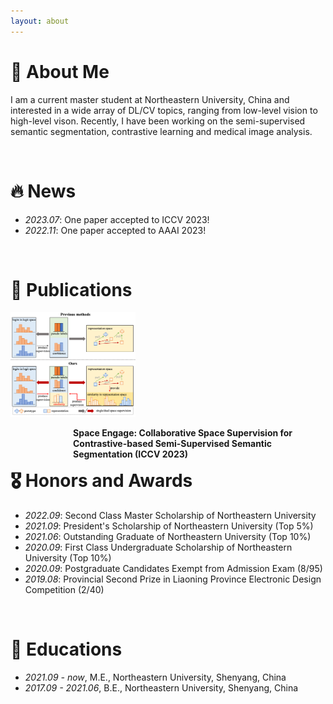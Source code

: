 ```yaml
---
layout: about 
---
```


# 🙋 About Me
I am a current master student at Northeastern University, China and interested in a wide array of DL/CV topics, ranging from low-level vision to high-level vison. Recently, I have been working on the semi-supervised semantic segmentation, contrastive learning and medical image analysis.

<br/>

# 🔥 News
* *2023.07*: One paper accepted to ICCV 2023!
* *2022.11*: One paper accepted to AAAI 2023!

<br/>

# 📝 Publications
<div>
  <img src='assets/img/CSS.png' width="200px" style="margin:5000px float:left;"> <p style="float:right;margin-left:100px;"><b>Space Engage: Collaborative Space Supervision for Contrastive-based Semi-Supervised Semantic Segmentation (ICCV 2023)</b></p>
</div>

<!-- <u>Changqi Wang</u>, Haoyu Xie, Yuhui Yuan, Chong Fu, Xiangyu Yue <br/> -->
<!-- [\[paper\]](https://ojs.aaai.org/index.php/AAAI/article/view/25396) [\[code\]](https://github.com/Haoyu-Xie/PRCL)<br/>
PRCL: A Probabilistic View for Contrastive-based Semi-Supervised Semantic Segmentation (Submitted to IJCV)<br/>
Haoyu Xie, <u>Changqi Wang</u>, Yang Liu, Jun Dan, Chong Fu, Jan Zhao, Baigui Sun <br/>
[\[paper\]](https://ojs.aaai.org/index.php/AAAI/article/view/25396) [\[code\]](https://github.com/Haoyu-Xie/PRCL)<br/>
  <img src='assets/img/PTT.png' alt="sym" width="200px" style="margin:0 auto;">
Boosting Semi-Supervised Semantic Segmentation with Probabilistic Representations (AAAI 2023 oral)<br/>
Haoyu Xie, <u>Changqi Wang</u>, Mingkai Zheng, Minjing Dong, Chong Fu, Chang Xu <br/>
[\[paper\]](https://ojs.aaai.org/index.php/AAAI/article/view/25396) [\[code\]](https://github.com/Haoyu-Xie/PRCL)<br/>
  <img src='assets/img/PRCL.png' alt="sym" width="200px" style="margin:0 auto;"> -->


# 🎖 Honors and Awards
* *2022.09*: Second Class Master Scholarship of Northeastern University
* *2021.09*: President's Scholarship of Northeastern University (Top 5%)
* *2021.06*: Outstanding Graduate of Northeastern University (Top 10%)
* *2020.09*: First Class Undergraduate Scholarship of Northeastern University (Top 10%)
* *2020.09*: Postgraduate Candidates Exempt from Admission Exam (8/95)
* *2019.08*: Provincial Second Prize in Liaoning Province Electronic Design Competition (2/40)

<br/>

# 📖 Educations
- *2021.09 - now*, M.E., Northeastern University, Shenyang, China
- *2017.09 - 2021.06*, B.E., Northeastern University, Shenyang, China

